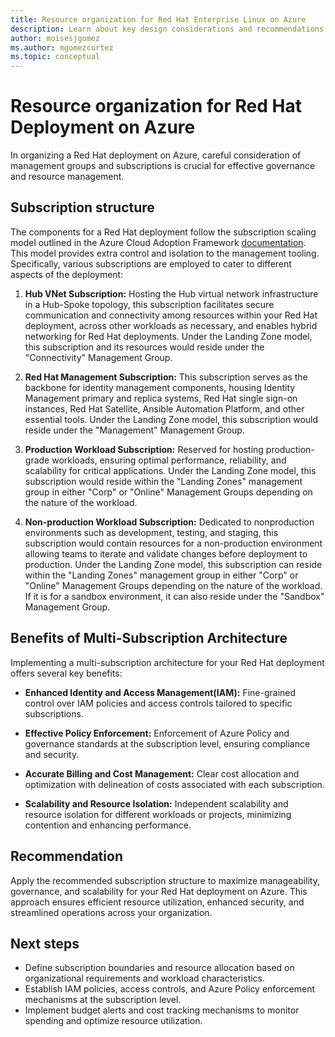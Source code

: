 ```yaml
---
title: Resource organization for Red Hat Enterprise Linux on Azure
description: Learn about key design considerations and recommendations for resource organization in RHEL on Azure infrastructure.
author: moisesjgomez
ms.author: mgomezcortez
ms.topic: conceptual
---
```


# Resource organization for Red Hat Deployment on Azure

In organizing a Red Hat deployment on Azure, careful consideration of management groups and subscriptions is crucial for effective governance and resource management.

## Subscription structure

The components for a Red Hat deployment follow the subscription scaling model outlined in the Azure Cloud Adoption Framework [documentation](/azure/cloud-adoption-framework/ready/landing-zone/design-area/resource-org-subscriptions#organization-and-governance-design-considerations). This model provides extra control and isolation to the management tooling. Specifically, various subscriptions are employed to cater to different aspects of the deployment:

1. **Hub VNet Subscription:** Hosting the Hub virtual network infrastructure in a Hub-Spoke topology, this subscription facilitates secure communication and connectivity among resources within your Red Hat deployment, across other workloads as necessary, and enables hybrid networking for Red Hat deployments. Under the Landing Zone model, this subscription and its resources would reside under the "Connectivity" Management Group.

2. **Red Hat Management Subscription:** This subscription serves as the backbone for identity management components, housing Identity Management primary and replica systems, Red Hat single sign-on instances, Red Hat Satellite, Ansible Automation Platform, and other essential tools. Under the Landing Zone model, this subscription would reside under the "Management" Management Group.

3. **Production Workload Subscription:** Reserved for hosting production-grade workloads, ensuring optimal performance, reliability, and scalability for critical applications. Under the Landing Zone model, this subscription would reside within the "Landing Zones" management group in either "Corp" or "Online" Management Groups depending on the nature of the workload.

4. **Non-production Workload Subscription:** Dedicated to nonproduction environments such as development, testing, and staging, this subscription would contain resources for a non-production environment allowing teams to iterate and validate changes before deployment to production. Under the Landing Zone model, this subscription can reside within the "Landing Zones" management group in either "Corp" or "Online" Management Groups depending on the nature of the workload. If it is for a sandbox environment, it can also reside under the "Sandbox" Management Group.

## Benefits of Multi-Subscription Architecture

Implementing a multi-subscription architecture for your Red Hat deployment offers several key benefits:

- **Enhanced Identity and Access Management(IAM):** Fine-grained control over IAM policies and access controls tailored to specific subscriptions.
- **Effective Policy Enforcement:** Enforcement of Azure Policy and governance standards at the subscription level, ensuring compliance and security.

- **Accurate Billing and Cost Management:** Clear cost allocation and optimization with delineation of costs associated with each subscription.

- **Scalability and Resource Isolation:** Independent scalability and resource isolation for different workloads or projects, minimizing contention and enhancing performance.

## Recommendation

Apply the recommended subscription structure to maximize manageability, governance, and scalability for your Red Hat deployment on Azure. This approach ensures efficient resource utilization, enhanced security, and streamlined operations across your organization.

## Next steps

- Define subscription boundaries and resource allocation based on organizational requirements and workload characteristics.
- Establish IAM policies, access controls, and Azure Policy enforcement mechanisms at the subscription level.
- Implement budget alerts and cost tracking mechanisms to monitor spending and optimize resource utilization.
